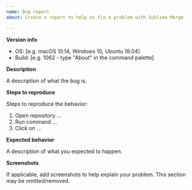 ```yaml
---
name: Bug report
about: Create a report to help us fix a problem with Sublime Merge

---
```


**Version info**

 - OS: [e.g. macOS 10.14, Windows 10, Ubuntu 18.04]
 - Build: [e.g. 1062 - type "About" in the command palette]

**Description**

A description of what the bug is.

**Steps to reproduce**

Steps to reproduce the behavior:
1. Open repository ...
2. Run command ...
3. Click on ...

**Expected behavior**

A description of what you expected to happen.

**Screenshots**

If applicable, add screenshots to help explain your problem. This section may be omitted/removed.
